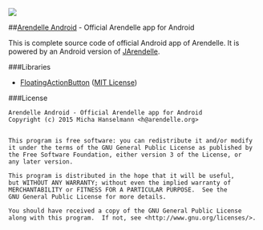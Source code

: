 ![](https://raw.githubusercontent.com/pmkary/pmkary.github.io/master/GitHubWideImages/Arendelle/Arendelle/header.png)

##[Arendelle Android](https://play.google.com/store/apps/details?id=org.arendelle.android) - Official Arendelle app for Android

This is complete source code of official Android app of Arendelle. It is powered by an Android version of [JArendelle](https://github.com/arendelle/jarendelle).

###Libraries

* [FloatingActionButton](https://github.com/makovkastar/FloatingActionButton) ([MIT License](http://opensource.org/licenses/mit-license.html))

###License

```
Arendelle Android - Official Arendelle app for Android
Copyright (c) 2015 Micha Hanselmann <h@arendelle.org>


This program is free software: you can redistribute it and/or modify
it under the terms of the GNU General Public License as published by
the Free Software Foundation, either version 3 of the License, or
any later version.

This program is distributed in the hope that it will be useful,
but WITHOUT ANY WARRANTY; without even the implied warranty of
MERCHANTABILITY or FITNESS FOR A PARTICULAR PURPOSE.  See the
GNU General Public License for more details.

You should have received a copy of the GNU General Public License
along with this program.  If not, see <http://www.gnu.org/licenses/>.
```
